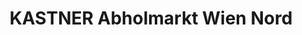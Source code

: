 ---
title: "KASTNER Abholmarkt Wien Nord"
url: /wien/kastner-abholmarkt-wien-nord/
shop: Großhandel
---